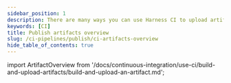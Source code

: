 ```yaml
---
sidebar_position: 1
description: There are many ways you can use Harness CI to upload artifacts.
keywords: [CI]
title: Publish artifacts overview
slug: /ci-pipelines/publish/ci-artifacts-overview
hide_table_of_contents: true
---
```



import ArtifactOverview from '/docs/continuous-integration/use-ci/build-and-upload-artifacts/build-and-upload-an-artifact.md';


<ArtifactOverview />